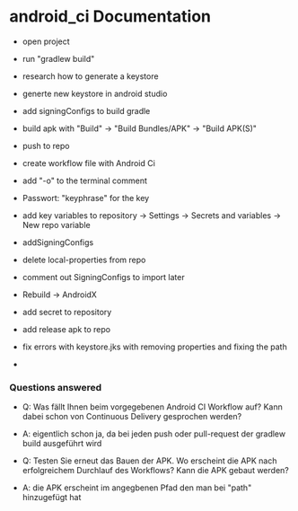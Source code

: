 # android_ci Documentation

* open project
* run "gradlew build"
* research how to generate a keystore
* generte new keystore in android studio
* add signingConfigs to build gradle
* build apk with "Build" -> "Build Bundles/APK" -> "Build APK(S)"
* push to repo
* create workflow file with Android Ci

* add "-o" to the terminal comment
* Passwort: "keyphrase" for the key
* add key variables to repository -> Settings -> Secrets and variables -> New repo variable
* addSigningConfigs
* delete local-properties from repo
* comment out SigningConfigs to import later
* Rebuild -> AndroidX
* add secret to repository

* add release apk to repo
* fix errors with keystore.jks with removing properties and fixing the path
* 

### Questions answered

* Q: Was fällt Ihnen beim vorgegebenen Android CI Workflow auf? Kann dabei schon von Continuous Delivery gesprochen werden? 
* A: eigentlich schon ja, da bei jeden push oder pull-request der gradlew build ausgeführt wird

* Q: Testen Sie erneut das Bauen der APK. Wo erscheint die APK nach erfolgreichem Durchlauf des Workflows? Kann die APK gebaut werden? 
* A: die APK erscheint im angegbenen Pfad den man bei "path" hinzugefügt hat
